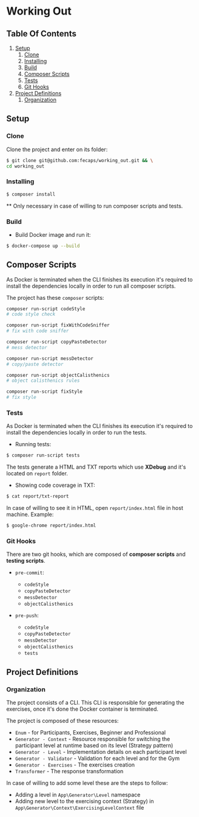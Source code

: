 # Working Out

## Table Of Contents

1. [Setup](#setup)
    1. [Clone](#clone)
    1. [Installing](#installing)
    1. [Build](#build)
    1. [Composer Scripts](#composer-scripts)
    1. [Tests](#tests)
    1. [Git Hooks](#git-hooks)
1. [Project Definitions](#project-definitions)
    1. [Organization](#organization)

## Setup

### Clone

Clone the project and enter on its folder:

```bash
$ git clone git@github.com:fecaps/working_out.git && \
cd working_out
```

### Installing

```bash
$ composer install
```

** Only necessary in case of willing to run composer scripts and tests.

### Build

- Build Docker image and run it:

```bash
$ docker-compose up --build
```

## Composer Scripts

As Docker is terminated when the CLI finishes its execution it's required to
install the dependencies locally in order to run all composer scripts.

The project has these `composer` scripts:

```bash
composer run-script codeStyle
# code style check

composer run-script fixWithCodeSniffer
# fix with code sniffer

composer run-script copyPasteDetector
# mess detector

composer run-script messDetector
# copy/paste detector

composer run-script objectCalisthenics
# object calisthenics rules

composer run-script fixStyle
# fix style
```

### Tests

As Docker is terminated when the CLI finishes its execution it's required to
install the dependencies locally in order to run the tests.

- Running tests:

```bash
$ composer run-script tests
```

The tests generate a HTML and TXT reports which use **XDebug** and it's
located on `report` folder.

- Showing code coverage in TXT:

```bash
$ cat report/txt-report
```

In case of willing to see it in HTML, open `report/index.html`
file in host machine. Example:

```bash
$ google-chrome report/index.html
```

### Git Hooks

There are two git hooks, which are composed of **composer scripts**
and **testing scripts**.

- `pre-commit`:
    - `codeStyle`
    - `copyPasteDetector`
    - `messDetector`
    - `objectCalisthenics`

- `pre-push`:
    - `codeStyle`
    - `copyPasteDetector`
    - `messDetector`
    - `objectCalisthenics`
    - `tests`

## Project Definitions

### Organization

The project consists of a CLI. This CLI is responsible for generating the exercises,
once it's done the Docker container is terminated.

The project is composed of these resources:
  - `Enum` - for Participants, Exercises, Beginner and Professional
  - `Generator - Context` - Resource responsible for switching the participant
  level at runtime based on its level (Strategy pattern)
  - `Generator - Level` - Implementation details on each participant level
  - `Generator - Validator` - Validation for each level and for the Gym
  - `Generator - Exercises` - The exercises creation
  - `Transformer` - The response transformation

In case of willing to add some level these are the steps to follow:

- Adding a level in `App\Generator\Level` namespace
- Adding new level to the exercising context (Strategy) in `App\Generator\Context\ExercisingLevelContext` file
